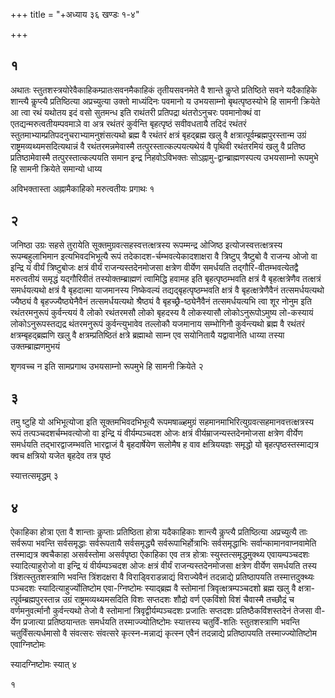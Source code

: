 +++
title = "+अध्याय ३६ खण्डः १-४"

+++



## १
अथातः स्तुतशस्त्रयोरेवैकाहिकम्प्रातःसवनमैकाहिकं तृतीयसवनमेते वै शान्ते
कॢप्ते प्रतिष्ठिते सवने यदैकाहिके शान्त्यै कॢप्त्यै प्रतिष्ठित्या
अप्रच्युत्या उक्तो माध्यंदिनः पवमानो य उभयसाम्नो बृथत्पृष्ठस्योभे
हि सामनी क्रियेते आ त्वा रथं यथोतय इदं वसो सुतमन्ध इति राथंतरी
प्रतिपद्रा थंतरोऽनुचरः पवमानोक्थं वा
एतद्यन्मरुत्वतीयम्पवमाञे वा अत्र
रथंतरं कुर्वन्ति बृहत्पृष्ठं सवीवधतायै तदिदं रथंतरं
स्तुतमाभ्याम्प्रतिपदनुचराभ्यामनुशंसत्यथो
ब्रह्म वै रथंतरं क्षत्रं बृहद्ब्रह्म खलु वै
क्षत्रात्पूर्वम्ब्रह्मपुरस्तान्म
उग्रं राष्ट्रमव्यथ्यमसदित्यथान्नं वै रथंतरमन्नमेवास्मै
तत्पुरस्तात्कल्पयत्यथेयं वै पृथिवी
रथंतरमियं खलु वै प्रतिष्ठ प्रतिष्ठामेवास्मै तत्पुरस्तात्कल्पयति समान
इन्द्र निहवोऽविभक्तः सोऽह्नामु-द्वान्ब्राह्मणस्पत्य उभयसाम्नो रूपमुभे हि
सामनी क्रियेते समान्यो धाय्य 

अविभक्तास्ता अह्नामैकाहिको मरुत्वतीयः प्रगाथः १




 


## २
जनिष्ठा उग्रः सहसे तुरायेति सूक्तमुग्रवत्सहस्वत्तत्क्षत्रस्य रूपम्मन्द्र
ओजिष्ठ इत्योजस्वत्तत्क्षत्रस्य रूपम्बहुलाभिमान इत्यभिवदभिभूत्यै रूपं
तदेकादश-र्चम्भवत्येकादशाक्षरा वै त्रिष्टुप् त्रैष्टुबो वै राजन्य
ओजो वा इन्द्रि यं वीर्यं त्रिष्टुबोजः क्षत्रं वीर्यं राजन्यस्तदेनमोजसा
क्षत्रेण वीर्येण समर्धयति तद्गौरि-वीतम्भवत्येतद्वै मरुत्वतीयं
समृद्धं यद्गौरिवीतं तस्योक्तम्ब्राह्मणं त्वामिद्धि हवामह
इति बृहत्पृष्ठम्भवति क्षत्रं वै बृहत्क्षत्रेणैव तत्क्षत्रं
समर्धयत्यथो क्षत्रं वै बृहदात्मा याजमानस्य
निष्केवल्यं तद्यद्बृहत्पृष्ठम्भवति क्षत्रं वै
बृहत्क्षत्रेणैवैनं तत्समर्धयत्यथो ज्यैष्ठ्यं वै
बृहज्ज्यैष्ठ्येनैवैनं तत्समर्धयत्यथो श्रैष्ठ्यं वै
बृहच्छ्रै-ष्ठ्येनैवैनं तत्समर्धयत्यभि त्वा शूर नोनुम इति रथंतरमनुरूपं
कुर्वन्त्ययं वै लोको रथंतरमसौ लोको बृहदस्य वै लोकस्यासौ
लोकोऽनुरूपोऽमुष्य लो-कस्यायं लोकोऽनुरूपस्तद्यद्र
थंतरमनुरूपं कुर्वन्त्युभावेव तल्लोकौ यजमानाय सम्भोगिनौ कुर्वन्त्यथो
ब्रह्म वै रथंतरं क्षत्रम्बृहद्ब्रह्मणि खलु वै क्षत्रम्प्रतिष्ठितं
क्षत्रे ब्रह्माथो साम्न एव सयोनितायै यद्वावानेति धाय्या तस्या
उक्तम्ब्राह्मणमुभयं 

शृणवच्च न इति सामप्रगाथ उभयसाम्नो रूपमुभे हि सामनी क्रियेते २




 


## ३
तमु ष्टुहि यो अभिभूत्योजा इति सूक्तमभिवदभिभूत्यै रूपमषाळ्हमुग्रं
सहमानमाभिरित्युग्रवत्सहमानवत्तत्क्षत्रस्य रूपं
तत्पञ्चदशर्चम्भवत्योजो वा इन्द्रि यं वीर्यम्पञ्चदश
ओजः क्षत्रं वीर्यम्राजन्यस्तदेनमोजसा क्षत्रेण वीर्येण समर्धयति
तद्भारद्वाजम्भवति भारद्वाजं वै बृहदार्षेयेण सलोमैष ह वाव
क्षत्रिययज्ञः समृद्धो यो बृहत्पृष्ठस्तस्माद्यत्र क्वच क्षत्रियो
यजेत बृहदेव तत्र पृष्ठं 

स्यात्तत्समृद्धम् ३




 


## ४
ऐकाहिका होत्रा एता वै शान्ताः कॢप्ताः प्रतिष्ठिता होत्रा यदैकाहिकाः
शान्त्यै कॢप्त्यै प्रतिष्ठित्या अप्रच्युत्यै ताः सर्वरूपा
भवन्ति सर्वसमृद्धाः सर्वरूपतायै सर्वसमृद्ध्यै
सर्वरूपाभिर्होत्राभिः सर्वसमृद्धाभिः
सर्वान्कामानवाप्नवामेति तस्माद्यत्र क्वचैकाहा असर्वस्तोमा
असर्वपृष्ठा ऐकाहिका एव तत्र होत्राः
स्युस्तत्समृद्धमुक्थ्य एवायम्पञ्चदशः
स्यादित्याहुरोजो वा इन्द्रि यं वीर्यम्पञ्चदश ओजः क्षत्रं
वीर्यं राजन्यस्तदेनमोजसा क्षत्रेण वीर्येण समर्धयति तस्य
त्रिंशत्स्तुतशस्त्राणि भवन्ति त्रिंशदक्षरा वै
विराड्विराडन्नाद्यं विराज्येवैनं तदन्नाद्ये
प्रतिष्ठापयति तस्मात्तदुक्थ्यः पञ्चदशः
स्यादित्याहुर्ज्योतिष्टोम एवा-ग्निष्टोमः
स्याद्ब्रह्म वै स्तोमानां त्रिवृत्क्षत्रम्पञ्चदशो ब्रह्म
खलु वै क्षत्रा-त्पूर्वम्ब्रह्मपुरस्तान्न उग्रं राष्ट्रमव्यथ्यमसदिति विशः
सप्तदशः शौद्रो वर्ण एकविंशो विशं चैवास्मै तच्छौद्रं च वर्णमनुवर्त्मानौ
कुर्वन्त्यथो तेजो वै स्तोमानां त्रिवृद्वीर्यम्पञ्चदशः प्रजातिः
सप्तदशः प्रतिष्ठैकविंशस्तदेनं तेजसा वी-र्येण प्रजात्या
प्रतिष्ठयान्ततः समर्धयति तस्माज्ज्योतिष्टोमः स्यात्तस्य
चतुर्विं-शतिः स्तुतशस्त्राणि भवन्ति चतुर्विंसत्यर्धमासो वै
संवत्सरः संवत्सरे कृत्स्न-मन्नाद्यं कृत्स्न एवैनं तदन्नाद्ये
प्रतिष्ठापयति तस्माज्ज्योतिष्टोम एवाग्निष्टोमः 

स्यादग्निष्टोमः स्यात् ४


   
१

 